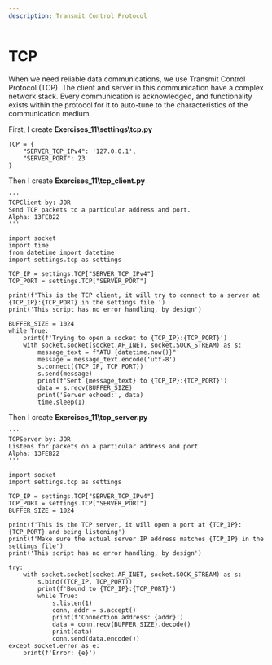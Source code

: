 ```yaml
---
description: Transmit Control Protocol
---
```


# TCP

When we need reliable data communications, we use Transmit Control Protocol (TCP). The client and server in this communication have a complex network stack. Every communication is acknowledged, and functionality exists within the protocol for it to auto-tune to the characteristics of the communication medium.&#x20;

First, I create **Exercises\_11\settings\tcp.py**

```
TCP = {
    "SERVER_TCP_IPv4": '127.0.0.1',
    "SERVER_PORT": 23
}
```

Then I create **Exercises\_11\tcp\_client.py**

```
'''
TCPClient by: JOR
Send TCP packets to a particular address and port.
Alpha: 13FEB22
'''

import socket
import time
from datetime import datetime
import settings.tcp as settings

TCP_IP = settings.TCP["SERVER_TCP_IPv4"]
TCP_PORT = settings.TCP["SERVER_PORT"]

print(f'This is the TCP client, it will try to connect to a server at {TCP_IP}:{TCP_PORT} in the settings file.')
print('This script has no error handling, by design')

BUFFER_SIZE = 1024
while True:
    print(f'Trying to open a socket to {TCP_IP}:{TCP_PORT}')
    with socket.socket(socket.AF_INET, socket.SOCK_STREAM) as s:
        message_text = f"ATU {datetime.now()}"
        message = message_text.encode('utf-8')
        s.connect((TCP_IP, TCP_PORT))
        s.send(message)
        print(f'Sent {message_text} to {TCP_IP}:{TCP_PORT}')
        data = s.recv(BUFFER_SIZE)
        print('Server echoed:', data)
        time.sleep(1)

```

Then I create **Exercises\_11\tcp\_server.py**

```
'''
TCPServer by: JOR
Listens for packets on a particular address and port.
Alpha: 13FEB22
'''

import socket
import settings.tcp as settings

TCP_IP = settings.TCP["SERVER_TCP_IPv4"]
TCP_PORT = settings.TCP["SERVER_PORT"]
BUFFER_SIZE = 1024

print(f'This is the TCP server, it will open a port at {TCP_IP}:{TCP_PORT} and being listening')
print(f'Make sure the actual server IP address matches {TCP_IP} in the settings file')
print('This script has no error handling, by design')

try:
    with socket.socket(socket.AF_INET, socket.SOCK_STREAM) as s:
        s.bind((TCP_IP, TCP_PORT))
        print(f'Bound to {TCP_IP}:{TCP_PORT}')
        while True:
            s.listen(1)
            conn, addr = s.accept()
            print(f'Connection address: {addr}')
            data = conn.recv(BUFFER_SIZE).decode()
            print(data)
            conn.send(data.encode())
except socket.error as e:
    print(f'Error: {e}')
```
